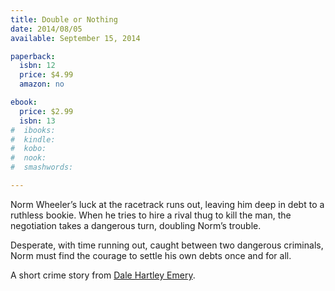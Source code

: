 ```yaml
---
title: Double or Nothing
date: 2014/08/05
available: September 15, 2014

paperback:
  isbn: 12
  price: $4.99
  amazon: no

ebook:
  price: $2.99
  isbn: 13
#  ibooks: 
#  kindle: 
#  kobo: 
#  nook: 
#  smashwords: 

---
```


Norm Wheeler’s luck at the racetrack runs out,
leaving him deep in debt to a ruthless bookie.
When he tries to hire a rival thug to kill the man,
the negotiation takes a dangerous turn,
doubling Norm’s trouble.

Desperate,
with time running out,
caught between two dangerous criminals,
Norm must find the courage to settle his own debts once and for all.

A short crime story
from [Dale Hartley Emery](http://dalehartleyemery.com/).
